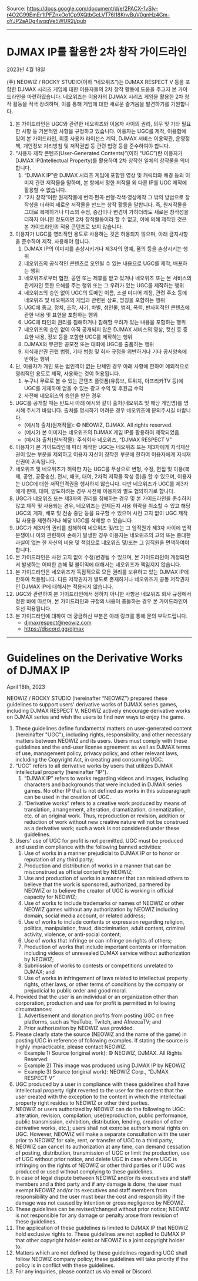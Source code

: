 Source: https://docs.google.com/document/d/e/2PACX-1vSIv-r4O2G99EmEr1tPFZnxOo1Cp9XQtbGeLVT76l18KnvBuV0gnHz4Gm-oYJP2aADg4wqqVe5WUR2j/pub
*****
# DJMAX IP를 활용한 2차 창작 가이드라인
2023년 4월 18일

(주) NEOWIZ / ROCKY STUDIO(이하 “네오위즈”)는 DJMAX RESPECT V 등을 포함한 DJMAX 시리즈 게임에 대한 이용자들의 2차 창작 활동에 도움을 주고자 본 가이드라인을 마련하였습니다. 네오위즈는 이용자의 DJMAX 시리즈 게임을 활용한 2차 창작 활동을 적극 장려하며, 이를 통해 게임에 대한 새로운 즐거움을 발견하기를 기원합니다.

1. 본 가이드라인은 UGC와 관련한 네오위즈와 이용자 사이의 권리, 의무 및 기타 필요한 사항 등 기본적인 사항을 규정하고 있습니다. 이용자는 UGC를 제작, 이용함에 있어 본 가이드라인, 최종 사용자 라이선스 계약, DJMAX 서비스 이용약관, 운영정책, 개인정보 처리방침 및 저작권법 등 관련 법령 등을 준수하여야 합니다.
1. “사용자 제작 콘텐츠(User-Generated Contents)”(이하 “UGC”)란 이용자가 DJMAX IP(Intellectual Property)를 활용하여 2차 창작한 일체의 창작물을 의미합니다.
    1. “DJMAX IP”란 DJMAX 시리즈 게임에 포함된 영상 및 캐릭터와 배경 등의 이미지 관련 저작물을 말하며,  본 항에서 정한 저작물 외 다른 IP를 UGC 제작에 활용할 수 없습니다.
    1. “2차 창작”이란 원저작물에 번역·편곡·변형·각색·영상제작 그 밖의 방법으로 창작성을 더하여 새로운 저작물을 만드는 창작 활동을 말합니다. 즉, 원저작물을 그대로 복제하거나 다소의 수정, 증감이나 변경이 가하더라도 새로운 창작성을 더하지 아니한 정도이면 2차 창작활동이라 할 수 없고, 이에 의해 제작된 것은 본 가이드라인의 적용 콘텐츠로 보지 않습니다.
1. 이용자가 UGC를 영리적인 용도로 사용하는 것은 허용되지 않으며, 아래 금지사항을 준수하여 제작, 사용해야 합니다.
    1. DJMAX IP의 이미지를 손상시키거나 제3자의 명예, 품의 등을 손상시키는 행위
    1. 네오위즈의 공식적인 콘텐츠로 오인될 수 있는 내용으로 UGC를 제작, 배포하는 행위
    1. 네오위즈로부터 협찬, 공인 또는 제휴를 받고 있거나 네오위즈 또는 본 서비스의 관계자인 듯한 오해를 주는 행위 또는 그 우려가 있는 UGC를 제작하는 행위
    1. 네오위즈의 승인 없이 UGC의 도메인 이름, 소셜 미디어 계정, 관련 주소 등에 네오위즈 및 네오위즈의 게임과 관련된 상표, 명칭을 포함하는 행위
    1. UGC에 종교, 정치, 조작, 사기, 차별, 성인물, 범죄, 폭력, 반사회적인 콘텐츠에 관한 내용 및 표현을 포함하는 행위
    1. UGC에 타인의 권리를 침해하거나 침해할 우려가 있는 내용을 포함하는 행위
    1. 네오위즈의 승인 없이 아직 공개되지 않은 DJMAX 서비스의 영상, 컷신 등 중요한 내용, 정보 등을 포함한 UGC를 제작하는 행위
    1. DJMAX와 무관한 공모전 또는 대회에 UGC를 출품하는 행위
    1. 지식재산권 관련 법령, 기타 법령 및 회사 규정을 위반하거나 기타 공서양속에 반하는 행위
1. 단, 이용자가 개인 또는 법인격이 없는 단체인 경우 아래 사항에 한하여 예외적으로 영리적인 용도로 제작, 사용하는 것이 허용됩니다.
    1. 누구나 무료로 볼 수 있는 콘텐츠 플랫폼(유튜브, 트위치, 아프리카TV 등)에 UGC를 게재하여 얻을 수 있는 광고 수익 및 후원금 수익
    1. 사전에 네오위즈의 승인을 받은 경우
1. UGC를 공개할 때는 반드시 아래 예시와 같이 출처(네오위즈 및 해당 게임명)를 명시해 주시기 바랍니다. 출처를 명시하기 어려운 경우 네오위즈에 문의주시길 바랍니다.
    * (예시1)  출처(원저작물): © NEOWIZ, DJMAX. All rights reserved.
    * (예시2)  본 이미지는 네오위즈의 DJMAX 게임 IP를 활용하여 제작되었음.
    * (예시3)  출처(원저작물): 주식회사 네오위즈, “DJMAX RESPECT V”
1. 이용자가 본 가이드라인에 따라 제작한 UGC는 네오위즈 또는 제3자에게 지식재산권이 있는 부분을 제외하고 이용자 자신이 창작한 부분에 한하여 이용자에게 지식재산권이 귀속됩니다.
1. 네오위즈 및 네오위즈가 허락한 자는 UGC를 무상으로 변형, 수정, 편집 및 이용(복제, 공연, 공중송신, 전시, 배포, 대여, 2차적 저작물 작성 등)을 할 수 있으며, 이용자는 UGC에 대한 저작인격권을 행사하지 않습니다. 다만 네오위즈가 UGC를 제3자에게 판매, 대여, 양도하려는 경우 사전에 이용자와 별도 협의하기로 합니다.
1. UGC가 네오위즈 또는 제3자의 권리를 침해하는 경우 및 본 가이드라인을 준수하지 않고 제작 및 사용되는 경우, 네오위즈는 언제든지 사용 허락을 취소할 수 있고 해당 UGC의 게재, 배포 및 전송 중단 등을 요구할 수 있으며 사전 고지 없이 UGC 제작 및 사용을 제한하거나 해당 UGC를 삭제할 수 있습니다.
1. UGC가 제3자의 권리를 침해하여 네오위즈 및/또는 그 임직원과 제3자 사이에 법적 분쟁이나 이와 관련하여 손해가 발생한 경우 이용자는 네오위즈의 고의 또는 중대한 과실이 없는 한 자신의 비용 및 책임으로 네오위즈 및/또는 그 임직원을 면책하여야 합니다.
1. 본 가이드라인은 사전 고지 없이 수정/변경될 수 있으며, 본 가이드라인이 개정되면서 발생하는 어떠한 손해 및 불이익에 대해서는 네오위즈가 책임지지 않습니다.
1. 본 가이드라인은 네오위즈가 독점적으로 모든 권리를 보유하고 있는 DJMAX IP에 한하여 적용됩니다. 다른 저작권자가 별도로 존재하거나 네오위즈가 공동 저작권자인 DJMAX IP에 대해서는 적용되지 않습니다.
1. UGC와 관련하여 본 가이드라인에서 정하지 아니한 사항은 네오위즈 회사 규정에서 정한 바에 따르며, 본 가이드라인과 규정의 내용이 충돌하는 경우 본 가이드라인이 우선 적용됩니다.
1. 본 가이드라인에 대하여 더 궁금하신 부분은 아래 링크를 통해 문의 부탁드립니다.
    * djmaxrespect@neowiz.com
    * https://discord.gg/djmax

*****
# Guidelines on the Derivative Works of DJMAX IP
April 18th, 2023

NEOWIZ / ROCKY STUDIO (hereinafter “NEOWIZ”) prepared these guidelines to support users' derivative works of DJMAX series games, including DJMAX RESPECT V. NEOWIZ actively encourage derivative works on DJMAX series and wish the users to find new ways to enjoy the game.

1. These guidelines define fundamental matters on user-generated content (hereinafter "UGC"), including rights, responsibility, and other necessary matters between NEOWIZ and its users. Users must comply with these guidelines and the end-user license agreement as well as DJMAX terms of use, management policy, privacy policy, and other relevant laws, including the Copyright Act, in creating and consuming UGC.
1. “UGC” refers to all derivative works by users that utilizes DJMAX intellectual property (hereinafter "IP").
    1. “DJMAX IP” refers to works regarding videos and images, including characters and backgrounds that were included in DJMAX series games. No other IP that is not defined as works in this subparagraph can be used in the creation of UGC.
    1. “Derivative works” refers to a creative work produced by means of translation, arrangement, alteration, dramatization, cinematization, etc. of an original work. Thus, reproduction or revision, addition or reduction of work without new creative nature will not be construed as a derivative work; such a work is not considered under these guidelines.
1. Users' use of UGC for profit is not permitted. UGC must be produced and used in compliance with the following banned activities:
    1. Use of works in a manner prejudicial to DJMAX IP or to honor or reputation of any third party;
    1. Production and distribution of works in a manner that can be misconstrued as official content by NEOWIZ;
    1. Use and production of works in a manner that can mislead others to believe that the work is sponsored, authorized, partnered by NEOWIZ or to believe the creator of UGC is working in official capacity for NEOWIZ;
    1. Use of works to include trademarks or names of NEOWIZ or other NEOWIZ games without any authorization by NEOWIZ including domain, social media account, or related address;
    1. Use of works to include contents or expression regarding religion, politics, manipulation, fraud, discrimination, adult content, criminal activity, violence, or anti-social content;
    1. Use of works that infringe or can infringe on rights of others;
    1. Production of works that include important contents or information including videos of unrevealed DJMAX service without authorization by NEOWIZ;
    1. Submission of works to contests or competitions unrelated to DJMAX; and
    1. Use of works in infringement of laws related to intellectual property rights, other laws, or other terms of conditions by the company or prejudicial to public order and good moral.
1. Provided that the user is an individual or an organization other than corporation, production and use for profit is permitted in following circumstances:
    1. Advertisement and donation profits from posting UGC on free platforms, such as YouTube, Twitch, and AfreecaTV; and
    1. Prior authorization by NEOWIZ was provided.
1. Please clearly state the source (NEOWIZ and the name of the game) in posting UGC in reference of following examples. If stating the source is highly impracticable, please contact NEOWIZ.
    * Example 1) Source (original work): © NEOWIZ, DJMAX. All Rights Reserved.
    * Example 2) This image was produced using DJMAX IP by NEOWIZ
    * Example 3) Source (original work): NEOWIZ Corp., “DJMAX RESPECT V”
1. UGC produced by a user in compliance with these guidelines shall have intellectual property right reverted to the user for the content that the user created with the exception to the content in which the intellectual property right resides to NEOWIZ or other third parties.
1. NEOWIZ or users authorized by NEOWIZ can do the following to UGC: alteration, revision, compilation, use(reproduction, public performance, public transmission, exhibition, distribution, lending, creation of other derivative works, etc.); users shall not exercise author’s moral rights on UGC. However, NEOWIZ will make a separate consultation with the user prior to NEOWIZ for sale, rent, or transfer of UGC to a third party,
1. NEOWIZ can cancel its authorization at any time, can demand cessation of posting, distribution, transmission of UGC or limit the production, use of UGC without prior notice, and delete UGC in case where UGC is infringing on the rights of NEOWIZ or other third parties or if UGC was produced or used without complying to these guidelines.
1. In case of legal dispute between NEOWIZ and/or its executives and staff members and a third party and if any damage is done, the user must exempt NEOWIZ and/or its executives and staff members from responsibility and the user must bear the cost and responsibility if the damage was not caused by intention or gross negligence by NEOWIZ.
1. These guidelines can be revised/changed without prior notice; NEOWIZ is not responsible for any damage or penalty arose from revision of these guidelines.
1. The application of these guidelines is limited to DJMAX IP that NEOWIZ hold exclusive rights to. These guidelines are not applied to DJMAX IP that other copyright holder exist or NEOWIZ is a joint copyright holder to.
1. Matters which are not defined by these guidelines regarding UGC shall follow NEOWIZ company policy; these guidelines will take priority if the policy is in conflict with these guidelines.
1. For any inquiries, please contact us via email or Discord.

